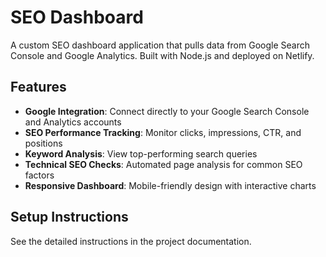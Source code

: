 # SEO Dashboard

A custom SEO dashboard application that pulls data from Google Search Console and Google Analytics. Built with Node.js and deployed on Netlify.

## Features

- **Google Integration**: Connect directly to your Google Search Console and Analytics accounts
- **SEO Performance Tracking**: Monitor clicks, impressions, CTR, and positions
- **Keyword Analysis**: View top-performing search queries
- **Technical SEO Checks**: Automated page analysis for common SEO factors
- **Responsive Dashboard**: Mobile-friendly design with interactive charts

## Setup Instructions

See the detailed instructions in the project documentation.